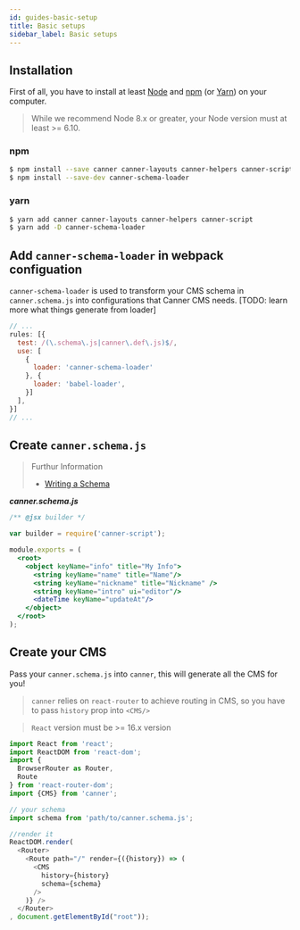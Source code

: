 ```yaml
---
id: guides-basic-setup
title: Basic setups
sidebar_label: Basic setups
---
```


## Installation

First of all, you have to install at least [Node](https://nodejs.org/en/download/) and [npm](http://npmjs.com/) (or [Yarn](https://yarnpkg.com/)) on your computer.

> While we recommend Node 8.x or greater, your Node version must at least >= 6.10.

### npm

```sh
$ npm install --save canner canner-layouts canner-helpers canner-script
$ npm install --save-dev canner-schema-loader
```

### yarn

```sh
$ yarn add canner canner-layouts canner-helpers canner-script
$ yarn add -D canner-schema-loader
```


## Add `canner-schema-loader` in webpack configuation

`canner-schema-loader` is used to transform your CMS schema in `canner.schema.js` into configurations that Canner CMS needs. [TODO: learn more what things generate from loader]

```js
// ...
rules: [{
  test: /(\.schema\.js|canner\.def\.js)$/,
  use: [
    {
      loader: 'canner-schema-loader'
    }, {
      loader: 'babel-loader',
    }]
  ],
}]
// ...
```

## Create `canner.schema.js`

> Furthur Information
> - [Writing a Schema](guides-writing-schema.md)

***canner.schema.js***

```jsx
/** @jsx builder */

var builder = require('canner-script');

module.exports = (
  <root>
    <object keyName="info" title="My Info">
      <string keyName="name" title="Name"/>
      <string keyName="nickname" title="Nickname" />
      <string keyName="intro" ui="editor"/>
      <dateTime keyName="updateAt"/>
    </object>
  </root>
);
```

## Create your CMS

Pass your `canner.schema.js` into `canner`, this will generate all the CMS for you!

> `canner` relies on `react-router` to achieve routing in CMS, so you have to pass `history` prop into `<CMS/>`

> `React` version must be >= 16.x version

```js
import React from 'react';
import ReactDOM from 'react-dom';
import {
  BrowserRouter as Router,
  Route
} from 'react-router-dom';
import {CMS} from 'canner';

// your schema
import schema from 'path/to/canner.schema.js';

//render it 
ReactDOM.render(
  <Router>
    <Route path="/" render={({history}) => (
      <CMS
        history={history}
        schema={schema}
      />
    )} />
  </Router>
, document.getElementById("root"));
```
